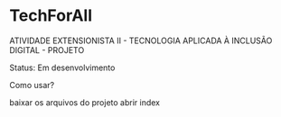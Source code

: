 # TechForAll
ATIVIDADE EXTENSIONISTA II - TECNOLOGIA APLICADA À INCLUSÃO DIGITAL - PROJETO

Status: Em desenvolvimento

Como usar?

 baixar os arquivos do projeto
 abrir index

